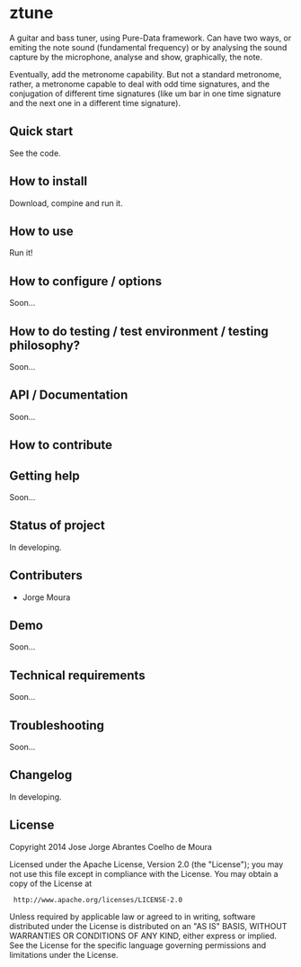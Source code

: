 ztune
======================

A guitar and bass tuner, using Pure-Data framework.
Can have two ways, or emiting the note sound (fundamental frequency) or by analysing the sound capture by the microphone, analyse and show, graphically, the note.

Eventually, add the metronome capability. But not a standard metronome, rather, a metronome capable to deal with odd time signatures, and the conjugation of different time signatures (like um bar in one time signature and the next one in a different time signature).

## Quick start
See the code.

## How to install
Download, compine and run it.

## How to use
Run it!

## How to configure / options
Soon...

## How to do testing / test environment / testing philosophy?
Soon...

## API / Documentation
Soon...

## How to contribute


## Getting help
Soon...

## Status of project
In developing.

## Contributers

- Jorge Moura


## Demo
Soon...

## Technical requirements
Soon...

## Troubleshooting
Soon...

## Changelog
In developing.

## License

   Copyright 2014 Jose Jorge Abrantes Coelho de Moura

   Licensed under the Apache License, Version 2.0 (the "License");
   you may not use this file except in compliance with the License.
   You may obtain a copy of the License at

     http://www.apache.org/licenses/LICENSE-2.0

   Unless required by applicable law or agreed to in writing, software
   distributed under the License is distributed on an "AS IS" BASIS,
   WITHOUT WARRANTIES OR CONDITIONS OF ANY KIND, either express or implied.
   See the License for the specific language governing permissions and
   limitations under the License.
